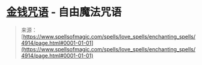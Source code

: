 <!--yml

category: 未分类

date: 2024-06-12 18:38:48

-->

# [金钱咒语](https://www.spellsofmagic.com/spells/love_spells/enchanting_spells/4914/page.html#0001-01-01) - 自由魔法咒语

> 来源：[https://www.spellsofmagic.com/spells/love_spells/enchanting_spells/4914/page.html#0001-01-01](https://www.spellsofmagic.com/spells/love_spells/enchanting_spells/4914/page.html#0001-01-01)
